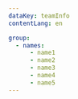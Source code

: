 ```yaml
---
dataKey: teamInfo
contentLang: en

group:
  - names:
      - name1
      - name2
      - name3
      - name4
      - name5
---
```

